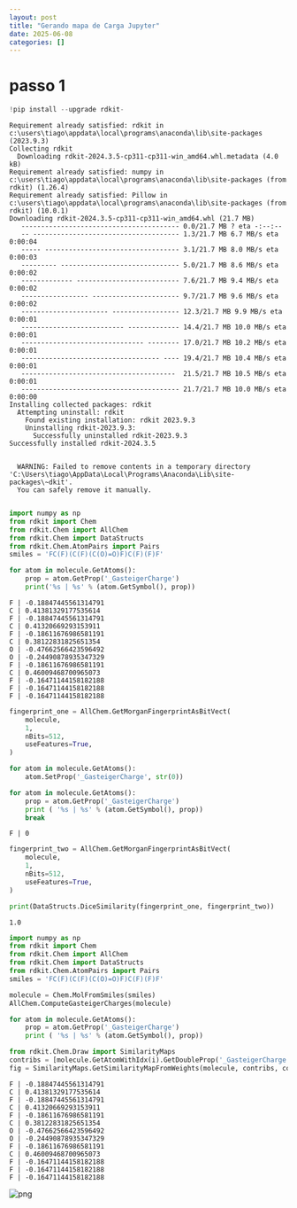 ```yaml
---
layout: post
title: "Gerando mapa de Carga Jupyter"
date: 2025-06-08
categories: []
---
```


# passo 1


```python
!pip install --upgrade rdkit-

```

    Requirement already satisfied: rdkit in c:\users\tiago\appdata\local\programs\anaconda\lib\site-packages (2023.9.3)
    Collecting rdkit
      Downloading rdkit-2024.3.5-cp311-cp311-win_amd64.whl.metadata (4.0 kB)
    Requirement already satisfied: numpy in c:\users\tiago\appdata\local\programs\anaconda\lib\site-packages (from rdkit) (1.26.4)
    Requirement already satisfied: Pillow in c:\users\tiago\appdata\local\programs\anaconda\lib\site-packages (from rdkit) (10.0.1)
    Downloading rdkit-2024.3.5-cp311-cp311-win_amd64.whl (21.7 MB)
       ---------------------------------------- 0.0/21.7 MB ? eta -:--:--
       -- ------------------------------------- 1.3/21.7 MB 6.7 MB/s eta 0:00:04
       ----- ---------------------------------- 3.1/21.7 MB 8.0 MB/s eta 0:00:03
       --------- ------------------------------ 5.0/21.7 MB 8.6 MB/s eta 0:00:02
       ------------- -------------------------- 7.6/21.7 MB 9.4 MB/s eta 0:00:02
       ----------------- ---------------------- 9.7/21.7 MB 9.6 MB/s eta 0:00:02
       ---------------------- ----------------- 12.3/21.7 MB 9.9 MB/s eta 0:00:01
       -------------------------- ------------- 14.4/21.7 MB 10.0 MB/s eta 0:00:01
       ------------------------------- -------- 17.0/21.7 MB 10.2 MB/s eta 0:00:01
       ----------------------------------- ---- 19.4/21.7 MB 10.4 MB/s eta 0:00:01
       ---------------------------------------  21.5/21.7 MB 10.5 MB/s eta 0:00:01
       ---------------------------------------- 21.7/21.7 MB 10.0 MB/s eta 0:00:00
    Installing collected packages: rdkit
      Attempting uninstall: rdkit
        Found existing installation: rdkit 2023.9.3
        Uninstalling rdkit-2023.9.3:
          Successfully uninstalled rdkit-2023.9.3
    Successfully installed rdkit-2024.3.5
    

      WARNING: Failed to remove contents in a temporary directory 'C:\Users\tiago\AppData\Local\Programs\Anaconda\Lib\site-packages\~dkit'.
      You can safely remove it manually.
    


```python

```


```python
import numpy as np
from rdkit import Chem
from rdkit.Chem import AllChem
from rdkit.Chem import DataStructs
from rdkit.Chem.AtomPairs import Pairs
smiles = 'FC(F)(C(F)(C(O)=O)F)C(F)(F)F'

```


```python
for atom in molecule.GetAtoms():
    prop = atom.GetProp('_GasteigerCharge')
    print('%s | %s' % (atom.GetSymbol(), prop))

```

    F | -0.18847445561314791
    C | 0.41381329177535614
    F | -0.18847445561314791
    C | 0.41320669293153911
    F | -0.18611676986581191
    C | 0.38122831825651354
    O | -0.47662566423596492
    O | -0.24490878935347329
    F | -0.18611676986581191
    C | 0.46009468700965073
    F | -0.16471144158182188
    F | -0.16471144158182188
    F | -0.16471144158182188
    


```python
fingerprint_one = AllChem.GetMorganFingerprintAsBitVect(
    molecule, 
    1,  
    nBits=512,
    useFeatures=True,
)
```


```python
for atom in molecule.GetAtoms():
    atom.SetProp('_GasteigerCharge', str(0))

for atom in molecule.GetAtoms():
    prop = atom.GetProp('_GasteigerCharge')
    print ( '%s | %s' % (atom.GetSymbol(), prop))
    break
```

    F | 0
    


```python
fingerprint_two = AllChem.GetMorganFingerprintAsBitVect(
    molecule, 
    1,  
    nBits=512,
    useFeatures=True,
)

print(DataStructs.DiceSimilarity(fingerprint_one, fingerprint_two))
```

    1.0
    


```python
import numpy as np
from rdkit import Chem
from rdkit.Chem import AllChem
from rdkit.Chem import DataStructs
from rdkit.Chem.AtomPairs import Pairs
smiles = 'FC(F)(C(F)(C(O)=O)F)C(F)(F)F'

molecule = Chem.MolFromSmiles(smiles)
AllChem.ComputeGasteigerCharges(molecule)

for atom in molecule.GetAtoms():
    prop = atom.GetProp('_GasteigerCharge')
    print ( '%s | %s' % (atom.GetSymbol(), prop))

from rdkit.Chem.Draw import SimilarityMaps
contribs = [molecule.GetAtomWithIdx(i).GetDoubleProp('_GasteigerCharge') for i in range(molecule.GetNumAtoms())]
fig = SimilarityMaps.GetSimilarityMapFromWeights(molecule, contribs, colorMap='jet', contourLines=100)
```

    F | -0.18847445561314791
    C | 0.41381329177535614
    F | -0.18847445561314791
    C | 0.41320669293153911
    F | -0.18611676986581191
    C | 0.38122831825651354
    O | -0.47662566423596492
    O | -0.24490878935347329
    F | -0.18611676986581191
    C | 0.46009468700965073
    F | -0.16471144158182188
    F | -0.16471144158182188
    F | -0.16471144158182188
    


    
![png](output_8_1.png)
    



```python

```
